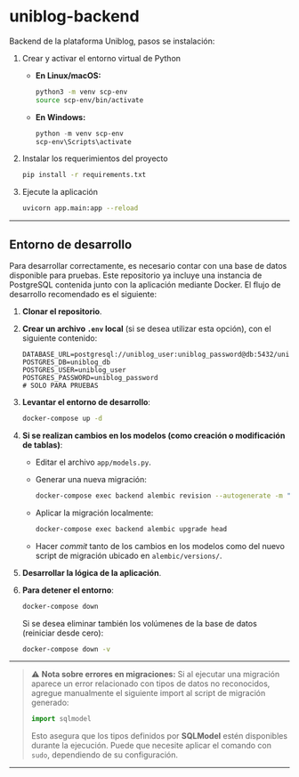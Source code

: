 # uniblog-backend
Backend de la plataforma Uniblog, pasos se instalación:

1. Crear y activar el entorno virtual de Python  

   - **En Linux/macOS:**  

      ```bash
      python3 -m venv scp-env  
      source scp-env/bin/activate  
      ```  

   - **En Windows:**  

      ```powershell
      python -m venv scp-env  
      scp-env\Scripts\activate  
      ```  

2. Instalar los requerimientos del proyecto  

   ```bash
   pip install -r requirements.txt
   ```

3. Ejecute la aplicación

   ```bash
   uvicorn app.main:app --reload
   ```

---

## Entorno de desarrollo

Para desarrollar correctamente, es necesario contar con una base de datos disponible para pruebas. Este repositorio ya incluye una instancia de PostgreSQL contenida junto con la aplicación mediante Docker. El flujo de desarrollo recomendado es el siguiente:

1. **Clonar el repositorio**.

2. **Crear un archivo `.env` local** (si se desea utilizar esta opción), con el siguiente contenido:

   ```
   DATABASE_URL=postgresql://uniblog_user:uniblog_password@db:5432/uniblog_db
   POSTGRES_DB=uniblog_db
   POSTGRES_USER=uniblog_user
   POSTGRES_PASSWORD=uniblog_password
   # SOLO PARA PRUEBAS
   ```

3. **Levantar el entorno de desarrollo**:

   ```bash
   docker-compose up -d
   ```

4. **Si se realizan cambios en los modelos (como creación o modificación de tablas)**:

   * Editar el archivo `app/models.py`.

   * Generar una nueva migración:

     ```bash
     docker-compose exec backend alembic revision --autogenerate -m "Descripción del cambio"
     ```

   * Aplicar la migración localmente:

     ```bash
     docker-compose exec backend alembic upgrade head
     ```

   * Hacer *commit* tanto de los cambios en los modelos como del nuevo script de migración ubicado en `alembic/versions/`.

5. **Desarrollar la lógica de la aplicación**.

6. **Para detener el entorno**:

   ```bash
   docker-compose down
   ```

   Si se desea eliminar también los volúmenes de la base de datos (reiniciar desde cero):

   ```bash
   docker-compose down -v
   ```

---

> ⚠️ **Nota sobre errores en migraciones:**
> Si al ejecutar una migración aparece un error relacionado con tipos de datos no reconocidos, agregue manualmente el siguiente import al script de migración generado:
>
> ```python
> import sqlmodel
> ```
>
> Esto asegura que los tipos definidos por **SQLModel** estén disponibles durante la ejecución.
> Puede que necesite aplicar el comando con `sudo`, dependiendo de su configuración.

---
